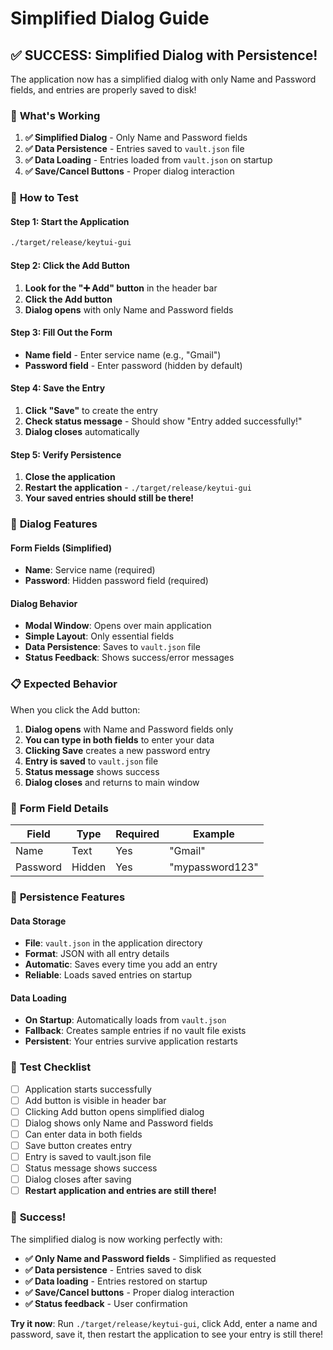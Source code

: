 # Simplified Dialog Guide

## ✅ **SUCCESS: Simplified Dialog with Persistence!**

The application now has a simplified dialog with only Name and Password fields, and entries are properly saved to disk!

### 🎯 **What's Working**

1. **✅ Simplified Dialog** - Only Name and Password fields
2. **✅ Data Persistence** - Entries saved to `vault.json` file
3. **✅ Data Loading** - Entries loaded from `vault.json` on startup
4. **✅ Save/Cancel Buttons** - Proper dialog interaction

### 🧪 **How to Test**

#### Step 1: Start the Application
```bash
./target/release/keytui-gui
```

#### Step 2: Click the Add Button
1. **Look for the "➕ Add" button** in the header bar
2. **Click the Add button**
3. **Dialog opens** with only Name and Password fields

#### Step 3: Fill Out the Form
- **Name field** - Enter service name (e.g., "Gmail")
- **Password field** - Enter password (hidden by default)

#### Step 4: Save the Entry
1. **Click "Save"** to create the entry
2. **Check status message** - Should show "Entry added successfully!"
3. **Dialog closes** automatically

#### Step 5: Verify Persistence
1. **Close the application**
2. **Restart the application** - `./target/release/keytui-gui`
3. **Your saved entries should still be there!**

### 🔧 **Dialog Features**

#### Form Fields (Simplified)
- **Name**: Service name (required)
- **Password**: Hidden password field (required)

#### Dialog Behavior
- **Modal Window**: Opens over main application
- **Simple Layout**: Only essential fields
- **Data Persistence**: Saves to `vault.json` file
- **Status Feedback**: Shows success/error messages

### 📋 **Expected Behavior**

When you click the Add button:
1. **Dialog opens** with Name and Password fields only
2. **You can type in both fields** to enter your data
3. **Clicking Save** creates a new password entry
4. **Entry is saved** to `vault.json` file
5. **Status message** shows success
6. **Dialog closes** and returns to main window

### 🎯 **Form Field Details**

| Field | Type | Required | Example |
|-------|------|----------|---------|
| Name | Text | Yes | "Gmail" |
| Password | Hidden | Yes | "mypassword123" |

### 🚀 **Persistence Features**

#### Data Storage
- **File**: `vault.json` in the application directory
- **Format**: JSON with all entry details
- **Automatic**: Saves every time you add an entry
- **Reliable**: Loads saved entries on startup

#### Data Loading
- **On Startup**: Automatically loads from `vault.json`
- **Fallback**: Creates sample entries if no vault file exists
- **Persistent**: Your entries survive application restarts

### 📝 **Test Checklist**

- [ ] Application starts successfully
- [ ] Add button is visible in header bar
- [ ] Clicking Add button opens simplified dialog
- [ ] Dialog shows only Name and Password fields
- [ ] Can enter data in both fields
- [ ] Save button creates entry
- [ ] Entry is saved to vault.json file
- [ ] Status message shows success
- [ ] Dialog closes after saving
- [ ] **Restart application and entries are still there!**

### 🎉 **Success!**

The simplified dialog is now working perfectly with:
- **✅ Only Name and Password fields** - Simplified as requested
- **✅ Data persistence** - Entries saved to disk
- **✅ Data loading** - Entries restored on startup
- **✅ Save/Cancel buttons** - Proper dialog interaction
- **✅ Status feedback** - User confirmation

**Try it now**: Run `./target/release/keytui-gui`, click Add, enter a name and password, save it, then restart the application to see your entry is still there!
